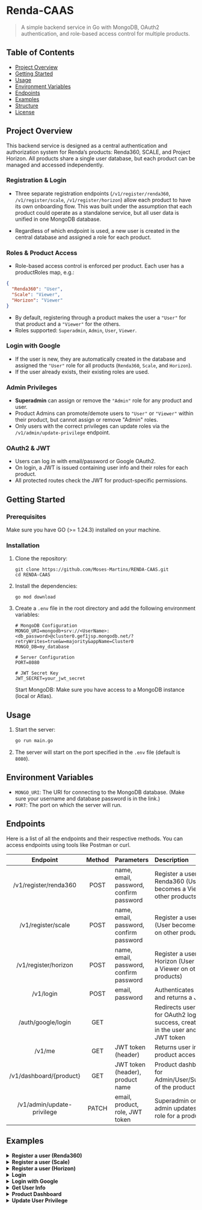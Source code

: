 # Renda-CAAS 
> A simple backend service in Go with MongoDB, OAuth2 authentication, and role-based access control for multiple products.

## Table of Contents
- [Project Overview](#project-overview)
- [Getting Started](#getting-started)
- [Usage](#usage)
- [Environment Variables](#environment-variables)
- [Endpoints](#endpoints)
- [Examples](#examples)
- [Structure](Structure.md)
- [License](LICENSE)
## Project Overview
This backend service is designed as a central authentication and authorization system for Renda’s products: Renda360, SCALE, and Project Horizon.
All products share a single user database, but each product can be managed and accessed independently.

### Registration & Login
- Three separate registration endpoints (`/v1/register/renda360`, `/v1/register/scale`, `/v1/register/horizon`) allow each product to have its own onboarding flow.
This was built under the assumption that each product could operate as a standalone service, but all user data is unified in one MongoDB database.

- Regardless of which endpoint is used, a new user is created in the central database and assigned a role for each product.

### Roles & Product Access
- Role-based access control is enforced per product.
Each user has a productRoles map, e.g.:
```json
{
  "Renda360": "User",
  "Scale": "Viewer",
  "Horizon": "Viewer"
}
```
- By default, registering through a product makes the user a `"User"` for that product and a `"Viewer"` for the others.
- Roles supported: `Superadmin`, `Admin`, `User`, `Viewer`.

### Login with Google
- If the user is new, they are automatically created in the database and assigned the `"User"` role for all products (`Renda360`, `Scale`, and `Horizon`).
- If the user already exists, their existing roles are used.

### Admin Privileges

- **Superadmin** can assign or remove the `"Admin"` role for any product and user.
- Product Admins can promote/demote users to `"User"` or `"Viewer"` within their product, but cannot assign or remove "Admin" roles.
- Only users with the correct privileges can update roles via the `/v1/admin/update-privilege` endpoint.

### OAuth2 & JWT
- Users can log in with email/password or Google OAuth2.
- On login, a JWT is issued containing user info and their roles for each product.
- All protected routes check the JWT for product-specific permissions.

## Getting Started

### Prerequisites

Make sure you have GO (>= 1.24.3) installed on your machine.

### Installation

1. Clone the repository:
    ```properties
    git clone https://github.com/Moses-Martins/RENDA-CAAS.git
    cd RENDA-CAAS
    ```
2. Install the dependencies:
    ```properties
    go mod download
    ```

3. Create a `.env` file in the root directory and add the following environment variables:
    ```properties
    # MongoDB Configuration
    MONGO_URI=mongodb+srv://<UserName>:<db_password>@cluster0.gef1jsp.mongodb.net/?retryWrites=true&w=majority&appName=Cluster0
    MONGO_DB=my_database
   
    # Server Configuration
    PORT=8080 
    
    # JWT Secret Key
    JWT_SECRET=your_jwt_secret
    ```
    Start MongoDB: Make sure you have access to a MongoDB instance (local or Atlas).
   
## Usage

1. Start the server:
    ```sh
    go run main.go
    ```
2. The server will start on the port specified in the `.env` file (default is `8080`).

## Environment Variables

- `MONGO_URI`: The URI for connecting to the MongoDB database. (Make sure your username and database password is in the link.)
- `PORT`: The port on which the server will run.



## Endpoints

Here is a list of all the endpoints and their respective methods. You can access endpoints using tools like Postman or curl.

| Endpoint | Method | Parameters | Description |
| :------: | :----: | :--------- | :---------- |
| /v1/register/renda360 |	POST | name, email, password, confirm password | Register a user for Renda360 (User becomes a Viewer on other products) |
| /v1/register/scale | POST | name, email, password, confirm password | Register a user for Scale (User becomes a Viewer on other products) |
| /v1/register/horizon | POST | name, email, password, confirm password | Register a user for Horizon (User becomes a Viewer on other products) |
| /v1/login | POST | email, password | Authenticates a user and returns a JWT token |
| /auth/google/login | GET | | Redirects user to Google for OAuth2 login. On success, creates or logs in the user and returns a JWT token |
| /v1/me |	GET | JWT token (header) | Returns user info and product access details |
| /v1/dashboard/{product} | GET | JWT token (header), product name | Product dashboard, only for Admin/User/SuperAdmin of the product |
| /v1/admin/update-privilege | PATCH | email, product, role, JWT token | Superadmin or product admin updates a user's role for a product |


## Examples

<details> <summary><strong>Register a user (Renda360)</strong></summary>

POST `/v1/register/renda360`

```json
{
  "name": "Jane Doe",
  "email": "jane@example.com",
  "password": "securePassword123",
  "confirmPassword": "securePassword123"
}
```

</details> <details> <summary><strong>Register a user (Scale)</strong></summary>

POST `/v1/register/scale`

```json
{
  "name": "John Smith",
  "email": "john@example.com",
  "password": "anotherSecurePassword",
  "confirmPassword": "anotherSecurePassword"
}
```
</details> <details> <summary><strong>Register a user (Horizon)</strong></summary>

POST `/v1/register/horizon`
```json
{
  "name": "Alice Johnson",
  "email": "alice@example.com",
  "password": "MySafePass456",
  "confirmPassword": "MySafePass456"
}
```
</details> <details> <summary><strong>Login</strong></summary>

POST `/v1/login`
```json
{
  "email": "jane@example.com",
  "password": "securePassword123"
}
```
✅ Response:
```json
{
  "token": "eyJhbGciOiJIUzI1NiIsInR5cCI6IkpXVCJ9..."
}
```

</details> <details> <summary><strong>Login with Google</strong></summary>

GET `/auth/google/login`

**How to use:**
1. Visit `/auth/google/login` in your browser.
2. You will be redirected to Google to log in.
3. After successful login, you will be redirected back and receive a JWT token in the response.

✅ Example response:
```json
{
  "token": "eyJhbGciOiJIUzI1NiIsInR5cCI6IkpXVCJ9..."
}
```

</details> <details> <summary><strong>Get User Info</strong></summary>

GET `/v1/me`

Headers:

`Authorization`: Bearer <JWT_TOKEN>

</details> <details> <summary><strong>Product Dashboard</strong></summary>

GET `/v1/dashboard/renda360` (or scale, horizon)

Headers:

`Authorization`: Bearer <JWT_TOKEN>

</details> <details> <summary><strong>Update User Privilege</strong></summary>

PATCH `/v1/admin/update-privilege`

Headers:

`Authorization`: Bearer <JWT_TOKEN>

Body:
```json
{
  "email": "user@example.com",
  "product": "Scale",
  "role": "Admin"
}
```
Only users with the **Superadmin** role can assign or remove the ***Admin*** role for any product.
Product admins can only promote or demote users to ***User*** or ***Viewer*** roles within their own product, but cannot assign or remove the *Admin* role for any user.

</details>


